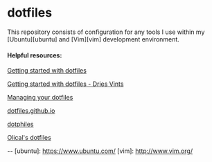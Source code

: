 # dotfiles 

This repository consists of configuration for any tools I use within my [Ubuntu][ubuntu] and [Vim][vim] development environment. 

#### Helpful resources:

[Getting started with dotfiles](https://medium.com/@webprolific/getting-started-with-dotfiles-43c3602fd789#.jlumd7l3h)

[Getting started with dotfiles - Dries Vints](https://driesvints.com/blog/getting-started-with-dotfiles/)

[Managing your dotfiles](http://www.anishathalye.com/2014/08/03/managing-your-dotfiles/)

[dotfiles.github.io](http://dotfiles.github.io/)

[dotphiles](https://github.com/dotphiles/dotphiles)

[Olical's dotfiles](https://github.com/Olical)


--
[ubuntu]: https://www.ubuntu.com/
[vim]: http://www.vim.org/


